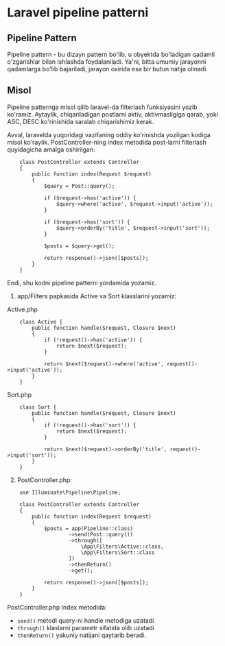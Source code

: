 # Laravel pipeline patterni

## Pipeline Pattern

Pipeline pattern - bu dizayn pattern bo'lib, u obyektda bo'ladigan qadamli o'zgarishlar bilan ishlashda foydalaniladi. Ya'ni, bitta umumiy jarayonni qadamlarga bo'lib bajariladi, jarayon oxirida esa bir butun natija olinadi.

## Misol

Pipeline patternga misol qilib laravel-da filterlash funksiyasini yozib ko'ramiz. Aytaylik, chiqariladigan postlarni aktiv, aktivmasligiga qarab, yoki ASC, DESC ko'rinishida saralab chiqarishimiz kerak.

Avval, laravelda yuqoridagi vazifaning oddiy ko'rinishda yozilgan kodiga misol ko'raylik. PostController-ning index metodida post-larni filterlash quyidagicha amalga oshirilgan:

```
    class PostController extends Controller
    {
        public function index(Request $request)
        {
            $query = Post::query();

            if ($request->has('active')) {
                $query->where('active', $request->input('active'));
            }

            if ($request->has('sort')) {
                $query->orderBy('title', $request->input('sort'));
            }

            $posts = $query->get();

            return response()->json([$posts]);
        }
    }
```
Endi, shu kodni pipeline patterni yordamida yozamiz. 
1. app/Filters papkasida Active va Sort klasslarini yozamiz:

Active.php

```
    class Active {
        public function handle($request, Closure $next)
        {
            if (!request()->has('active')) {
                return $next($request);
            }

            return $next($request)->where('active', request()->input('active'));
        }
    }
```

Sort.php

```
    class Sort {
        public function handle($request, Closure $next)
        {
            if (!request()->has('sort')) {
                return $next($request);
            }

            return $next($request)->orderBy('title', request()->input('sort'));
        }
    }
```

2. PostController.php:

```
    use Illuminate\Pipeline\Pipeline;

    class PostController extends Controller
    {
        public function index(Request $request)
        {
            $posts = app(Pipeline::class)
                    ->send(Post::query())
                    ->through([
                        \App\Filters\Active::class,
                        \App\Filters\Sort::class
                    ])
                    ->thenReturn()
                    ->get();

            return response()->json([$posts]);
        }
    }
```
PostController.php index metodida:
* `send()` metodi query-ni handle metodiga uzatadi
* `through()` klaslarni parametr sifatida olib uzatadi
* `thenReturn()` yakuniy natijani qaytarib beradi.
